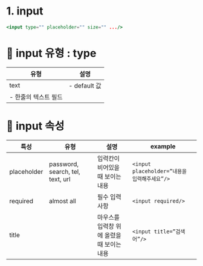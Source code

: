 # 1. input

```jsx
<input type="" placeholder="" size="" .../>
```

# 🚀 input 유형 : type

| 유형                 | 설명         |
| -------------------- | ------------ |
| text                 | - default 값 |
| - 한줄의 텍스트 필드 |

# 🚀 input 속성

| 특성        | 유형                             | 설명                                      | example                                      |
| ----------- | -------------------------------- | ----------------------------------------- | -------------------------------------------- |
| placeholder | password, search, tel, text, url | 입력칸이 비어있을 때 보이는 내용          | `<input placeholder=”내용을 입력해주세요”/>` |
| required    | almost all                       | 필수 입력 사항                            | `<input required/>`                          |
| title       |                                  | 마우스를 입력창 위에 올렸을때 보이는 내용 | `<input title=”검색어”/>`                    |
